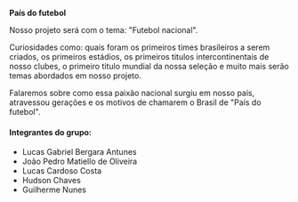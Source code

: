 **País do futebol**

Nosso projeto será com o tema: "Futebol nacional".

Curiosidades como: quais foram os primeiros times brasileiros a serem criados, os primeiros estádios, os primeiros titulos intercontinentais de nosso clubes, o primeiro titulo mundial da nossa seleção e muito mais serão temas abordados em nosso projeto.

Falaremos sobre como essa paixão nacional surgiu em nosso país, atravessou gerações e os motivos de chamarem o Brasil de "País do futebol".

#### Integrantes do grupo:  
* Lucas Gabriel Bergara Antunes  
* João Pedro Matiello de Oliveira  
* Lucas Cardoso Costa  
* Hudson Chaves  
* Guilherme Nunes  
